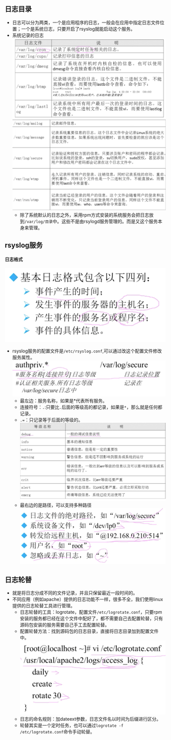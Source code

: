 ## 日志目录
- 日志可以分为两类，一个是应用程序的日志，一般会在应用中指定日志文件位置；一个是系统日志，只要开启了rsyslog就能启动这个服务。
- 系统记录的日志
![](/截图/截屏2020-03-1922.51.13.png)
![](/截图/截屏2020-03-1922.57.06.png)
  - 除了系统默认的日志之外，采用rpm方式安装的系统服务会把日志放到`/var/log/目录`中。这些不是由rsylogd服务管理的。而是又这个服务本身来管理。

## rsyslog服务
#### 日志格式
![](/截图/截屏2020-03-1923.02.09.png)
- rsyslog服务的配置文件是`/etc/rsyslog.conf`,可以通过改这个配置文件修改服务属性。
    ![](/截图/截屏2020-03-1923.16.41.png)
    - 最左边：服务名称，如果是*代表所有服务。
    - 连接符号：`.`:只要比`.`后面的等级高的都记录，如果是`*`，那么就是任何都记录。
    - `.=`：只记录等于后面的等级的。
    ![](/截图/截屏2020-03-1923.21.42.png)
    - 最右边的是路径，可以支持多种路径
        ![](/截图/截屏2020-03-1923.24.41.png)

## 日志轮替
- 就是将日志分成不同的文件记录，并且只保留最近一段时间的。
- 不同应用（例如apache）提供的日志功能不一样，很多不全，我们使用linux提供的日志轮替工具进行管理。
  - 日志轮替的工具：logrotate，配置文件`/etc/logrotate.conf`，只要rpm安装的服务都已经在这个文件中配好了，都不需要自己去配置轮替，只有源码包安装的服务需要自己手工去配置轮替。
  - 配置轮替方法：找到源码包的日志目录，直接将日志目录加到配置文件中。
    ![](/截图/截屏2020-03-2010.25.36.png)
  - 日志的命名规则：加dateext参数，日志文件名以时间为后缀进行区分。
  - 轮替其实是一个定时任务，也可以通过`logrotate -f /etc/logrotate.conf`命令手动轮替。

